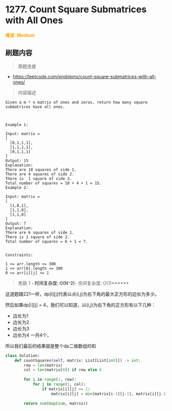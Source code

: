 # 1277. Count Square Submatrices with All Ones

**<font color=orange>难度: Medium</font>**

## 刷题内容

> 原题连接

* https://leetcode.com/problems/count-square-submatrices-with-all-ones/

> 内容描述

```
Given a m * n matrix of ones and zeros, return how many square submatrices have all ones.

 

Example 1:

Input: matrix =
[
  [0,1,1,1],
  [1,1,1,1],
  [0,1,1,1]
]
Output: 15
Explanation: 
There are 10 squares of side 1.
There are 4 squares of side 2.
There is  1 square of side 3.
Total number of squares = 10 + 4 + 1 = 15.
Example 2:

Input: matrix = 
[
  [1,0,1],
  [1,1,0],
  [1,1,0]
]
Output: 7
Explanation: 
There are 6 squares of side 1.  
There is 1 square of side 2. 
Total number of squares = 6 + 1 = 7.
 

Constraints:

1 <= arr.length <= 300
1 <= arr[0].length <= 300
0 <= arr[i][j] <= 1
```

> 思路 1
******- 时间复杂度: O(N^2)******- 空间复杂度: O(1)******

这道题跟221一样，dp[i][j]代表以点(i,j)为右下角的最大正方形的边长为多少。

然后如果dp[i][j] = 4，我们可以知道，以(i,j)为右下角的正方形有以下几种：
- 边长为1
- 边长为2
- 边长为3
- 边长为4
一共4个，

所以我们最后的结果就是整个dp二维数组的和

```python
class Solution:
    def countSquares(self, matrix: List[List[int]]) -> int:
        row = len(matrix)
        col = len(matrix[0]) if row else 0
        
        for i in range(1, row):
            for j in range(1, col):
                if matrix[i][j] == 1:
                    matrix[i][j] = min(matrix[i-1][j-1], matrix[i][j-1], matrix[i-1][j]) + 1
                    
        return sum(map(sum, matrix))    
```







